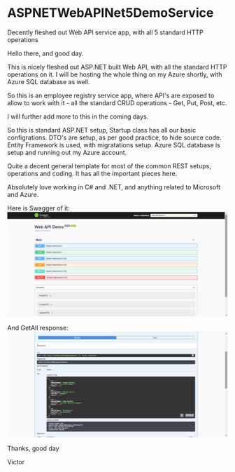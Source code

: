 # ASPNETWebAPINet5DemoService
Decently fleshed out Web API service app, with all 5 standard HTTP operations


Hello there, and good day.

This is nicely fleshed out ASP.NET built Web API, with all the standard HTTP operations on it. I will be hosting the whole thing on my Azure shortly, with Azure SQL database as well.

So this is an employee registry service app, where API's are exposed to allow to work with it - all the standard CRUD operations - Get, Put, Post, etc.

I will further add more to this in the coming days.

So this is standard ASP.NET setup, Startup class has all our basic configrations. DTO's are setup, as per good practice, to hide source code. Entity Framework is used, with migratations setup. Azure SQL database is setup and running out my Azure account.

Quite a decent general template for most of the common REST setups, operations and coding. It has all the important pieces here.

Absolutely love working in C# and .NET, and anything related to Microsoft and Azure.

Here is Swagger of it:
![alt text](https://github.com/VBukowsky81/ASPNETWebAPINet5DemoService/blob/master/Other/MyAPISwagger.jpg)

And GetAll response:
![alt text](https://github.com/VBukowsky81/ASPNETWebAPINet5DemoService/blob/master/Other/GetAll.jpg)

Thanks, good day

Victor
